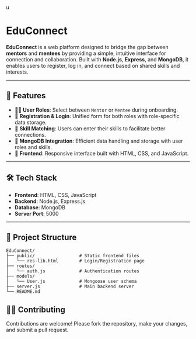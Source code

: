 u
# EduConnect

**EduConnect** is a web platform designed to bridge the gap between **mentors** and **mentees** by providing a simple, intuitive interface for connection and collaboration. Built with **Node.js**, **Express**, and **MongoDB**, it enables users to register, log in, and connect based on shared skills and interests.

---

## 🚀 Features

- 🧑‍🏫 **User Roles**: Select between `Mentor` or `Mentee` during onboarding.
- 📝 **Registration & Login**: Unified form for both roles with role-specific data storage.
- 🧠 **Skill Matching**: Users can enter their skills to facilitate better connections.
- 💾 **MongoDB Integration**: Efficient data handling and storage with user roles and skills.
- 🎨 **Frontend**: Responsive interface built with HTML, CSS, and JavaScript.

---

## 🛠️ Tech Stack

- **Frontend**: HTML, CSS, JavaScript  
- **Backend**: Node.js, Express.js  
- **Database**: MongoDB  
- **Server Port**: 5000

---

## 📁 Project Structure

```
EduConnect/
├── public/                 # Static frontend files
│   └── res-lib.html        # Login/Registration page
├── routes/
│   └── auth.js             # Authentication routes
├── models/
│   └── User.js             # Mongoose user schema
├── server.js               # Main backend server
└── README.md
```

## 👨‍💻 Contributing

Contributions are welcome! Please fork the repository, make your changes, and submit a pull request.
